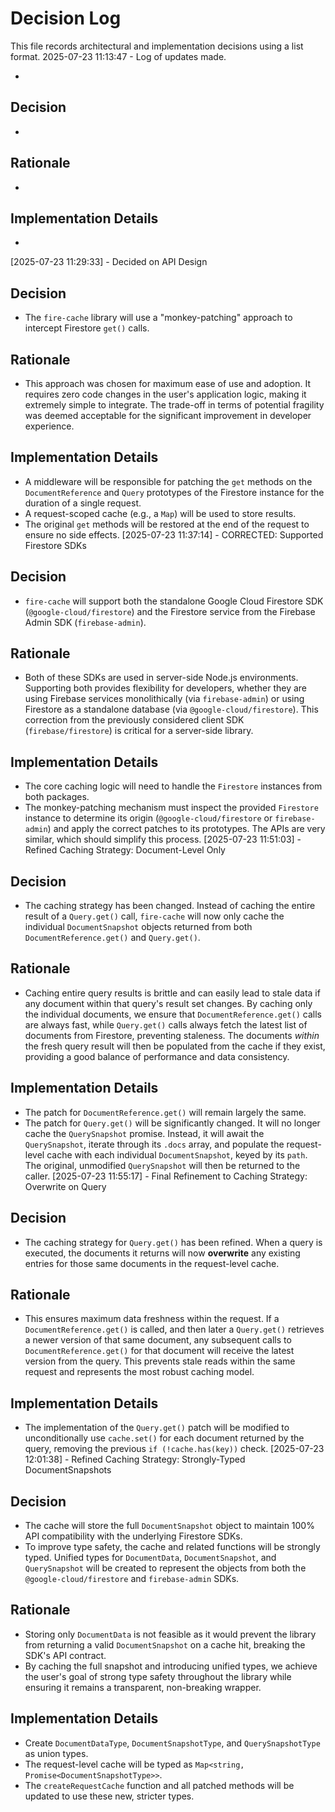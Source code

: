 # Decision Log

This file records architectural and implementation decisions using a list format.
2025-07-23 11:13:47 - Log of updates made.

*

## Decision

*

## Rationale 

*

## Implementation Details

*
[2025-07-23 11:29:33] - Decided on API Design

## Decision

*   The `fire-cache` library will use a "monkey-patching" approach to intercept Firestore `get()` calls.

## Rationale

*   This approach was chosen for maximum ease of use and adoption. It requires zero code changes in the user's application logic, making it extremely simple to integrate. The trade-off in terms of potential fragility was deemed acceptable for the significant improvement in developer experience.

## Implementation Details

*   A middleware will be responsible for patching the `get` methods on the `DocumentReference` and `Query` prototypes of the Firestore instance for the duration of a single request.
*   A request-scoped cache (e.g., a `Map`) will be used to store results.
*   The original `get` methods will be restored at the end of the request to ensure no side effects.
[2025-07-23 11:37:14] - CORRECTED: Supported Firestore SDKs

## Decision

*   `fire-cache` will support both the standalone Google Cloud Firestore SDK (`@google-cloud/firestore`) and the Firestore service from the Firebase Admin SDK (`firebase-admin`).

## Rationale

*   Both of these SDKs are used in server-side Node.js environments. Supporting both provides flexibility for developers, whether they are using Firebase services monolithically (via `firebase-admin`) or using Firestore as a standalone database (via `@google-cloud/firestore`). This correction from the previously considered client SDK (`firebase/firestore`) is critical for a server-side library.

## Implementation Details

*   The core caching logic will need to handle the `Firestore` instances from both packages.
*   The monkey-patching mechanism must inspect the provided `Firestore` instance to determine its origin (`@google-cloud/firestore` or `firebase-admin`) and apply the correct patches to its prototypes. The APIs are very similar, which should simplify this process.
[2025-07-23 11:51:03] - Refined Caching Strategy: Document-Level Only

## Decision

*   The caching strategy has been changed. Instead of caching the entire result of a `Query.get()` call, `fire-cache` will now only cache the individual `DocumentSnapshot` objects returned from both `DocumentReference.get()` and `Query.get()`.

## Rationale

*   Caching entire query results is brittle and can easily lead to stale data if any document within that query's result set changes. By caching only the individual documents, we ensure that `DocumentReference.get()` calls are always fast, while `Query.get()` calls always fetch the latest list of documents from Firestore, preventing staleness. The documents *within* the fresh query result will then be populated from the cache if they exist, providing a good balance of performance and data consistency.

## Implementation Details

*   The patch for `DocumentReference.get()` will remain largely the same.
*   The patch for `Query.get()` will be significantly changed. It will no longer cache the `QuerySnapshot` promise. Instead, it will await the `QuerySnapshot`, iterate through its `.docs` array, and populate the request-level cache with each individual `DocumentSnapshot`, keyed by its `path`. The original, unmodified `QuerySnapshot` will then be returned to the caller.
[2025-07-23 11:55:17] - Final Refinement to Caching Strategy: Overwrite on Query

## Decision

*   The caching strategy for `Query.get()` has been refined. When a query is executed, the documents it returns will now **overwrite** any existing entries for those same documents in the request-level cache.

## Rationale

*   This ensures maximum data freshness within the request. If a `DocumentReference.get()` is called, and then later a `Query.get()` retrieves a newer version of that same document, any subsequent calls to `DocumentReference.get()` for that document will receive the latest version from the query. This prevents stale reads within the same request and represents the most robust caching model.

## Implementation Details

*   The implementation of the `Query.get()` patch will be modified to unconditionally use `cache.set()` for each document returned by the query, removing the previous `if (!cache.has(key))` check.
[2025-07-23 12:01:38] - Refined Caching Strategy: Strongly-Typed DocumentSnapshots

## Decision

*   The cache will store the full `DocumentSnapshot` object to maintain 100% API compatibility with the underlying Firestore SDKs.
*   To improve type safety, the cache and related functions will be strongly typed. Unified types for `DocumentData`, `DocumentSnapshot`, and `QuerySnapshot` will be created to represent the objects from both the `@google-cloud/firestore` and `firebase-admin` SDKs.

## Rationale

*   Storing only `DocumentData` is not feasible as it would prevent the library from returning a valid `DocumentSnapshot` on a cache hit, breaking the SDK's API contract.
*   By caching the full snapshot and introducing unified types, we achieve the user's goal of strong type safety throughout the library while ensuring it remains a transparent, non-breaking wrapper.

## Implementation Details

*   Create `DocumentDataType`, `DocumentSnapshotType`, and `QuerySnapshotType` as union types.
*   The request-level cache will be typed as `Map<string, Promise<DocumentSnapshotType>>`.
*   The `createRequestCache` function and all patched methods will be updated to use these new, stricter types.